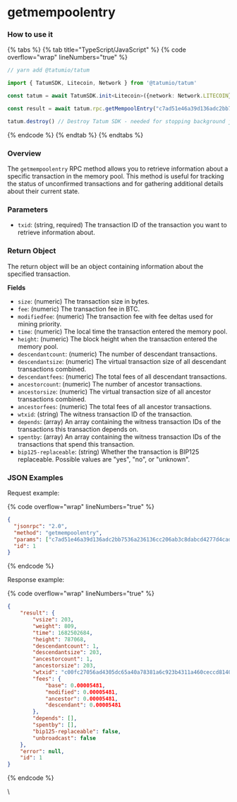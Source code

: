 # getmempoolentry

### How to use it

{% tabs %}
{% tab title="TypeScript/JavaScript" %}
{% code overflow="wrap" lineNumbers="true" %}
```typescript
// yarn add @tatumio/tatum

import { TatumSDK, Litecoin, Network } from '@tatumio/tatum'

const tatum = await TatumSDK.init<Litecoin>({network: Network.LITECOIN})

const result = await tatum.rpc.getMempoolEntry("c7ad51e46a39d136adc2bb7536a236136cc206ab3c8dabcd4277d4cadcf674f2")

tatum.destroy() // Destroy Tatum SDK - needed for stopping background jobs
```
{% endcode %}
{% endtab %}
{% endtabs %}

### Overview

The `getmempoolentry` RPC method allows you to retrieve information about a specific transaction in the memory pool. This method is useful for tracking the status of unconfirmed transactions and for gathering additional details about their current state.

### Parameters

* `txid`: (string, required) The transaction ID of the transaction you want to retrieve information about.

### Return Object

The return object will be an object containing information about the specified transaction.

**Fields**

* `size`: (numeric) The transaction size in bytes.
* `fee`: (numeric) The transaction fee in BTC.
* `modifiedfee`: (numeric) The transaction fee with fee deltas used for mining priority.
* `time`: (numeric) The local time the transaction entered the memory pool.
* `height`: (numeric) The block height when the transaction entered the memory pool.
* `descendantcount`: (numeric) The number of descendant transactions.
* `descendantsize`: (numeric) The virtual transaction size of all descendant transactions combined.
* `descendantfees`: (numeric) The total fees of all descendant transactions.
* `ancestorcount`: (numeric) The number of ancestor transactions.
* `ancestorsize`: (numeric) The virtual transaction size of all ancestor transactions combined.
* `ancestorfees`: (numeric) The total fees of all ancestor transactions.
* `wtxid`: (string) The witness transaction ID of the transaction.
* `depends`: (array) An array containing the witness transaction IDs of the transactions this transaction depends on.
* `spentby`: (array) An array containing the witness transaction IDs of the transactions that spend this transaction.
* `bip125-replaceable`: (string) Whether the transaction is BIP125 replaceable. Possible values are "yes", "no", or "unknown".

### JSON Examples

Request example:

{% code overflow="wrap" lineNumbers="true" %}
```json
{
  "jsonrpc": "2.0",
  "method": "getmempoolentry",
  "params": ["c7ad51e46a39d136adc2bb7536a236136cc206ab3c8dabcd4277d4cadcf674f2"],
  "id": 1
}
```
{% endcode %}

Response example:

{% code overflow="wrap" lineNumbers="true" %}
```json
{
    "result": {
        "vsize": 203,
        "weight": 809,
        "time": 1682502684,
        "height": 787068,
        "descendantcount": 1,
        "descendantsize": 203,
        "ancestorcount": 1,
        "ancestorsize": 203,
        "wtxid": "c00fc27056ad4305dc65a40a78381a6c923b4311a460ceccd81401016f5c8984",
        "fees": {
            "base": 0.00005481,
            "modified": 0.00005481,
            "ancestor": 0.00005481,
            "descendant": 0.00005481
        },
        "depends": [],
        "spentby": [],
        "bip125-replaceable": false,
        "unbroadcast": false
    },
    "error": null,
    "id": 1
}
```
{% endcode %}

\
